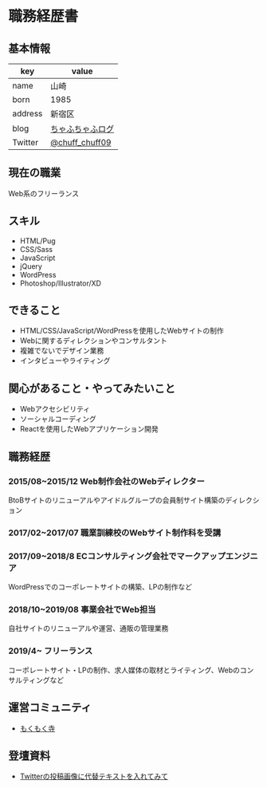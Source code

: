 # 職務経歴書

## 基本情報

|key|value|
|---|---|
|name| 山崎 |
|born|1985|
|address|新宿区|
|blog|[ちゃふちゃふログ](https://chuff-chuff.hatenablog.com/)|
|Twitter|[@chuff_chuff09](https://twitter.com/chuff_chuff09)|

## 現在の職業

Web系のフリーランス

## スキル

- HTML/Pug
- CSS/Sass
- JavaScript
- jQuery
- WordPress
- Photoshop/Illustrator/XD

## できること

- HTML/CSS/JavaScript/WordPressを使用したWebサイトの制作
- Webに関するディレクションやコンサルタント
- 複雑でないでデザイン業務
- インタビューやライティング

## 関心があること・やってみたいこと

- Webアクセシビリティ
- ソーシャルコーディング
- Reactを使用したWebアプリケーション開発

## 職務経歴

### 2015/08~2015/12 Web制作会社のWebディレクター

BtoBサイトのリニューアルやアイドルグループの会員制サイト構築のディレクション

### 2017/02~2017/07 職業訓練校のWebサイト制作科を受講

### 2017/09~2018/8 ECコンサルティング会社でマークアップエンジニア

WordPressでのコーポレートサイトの構築、LPの制作など

### 2018/10~2019/08 事業会社でWeb担当

自社サイトのリニューアルや運営、通販の管理業務

### 2019/4~ フリーランス

コーポレートサイト・LPの制作、求人媒体の取材とライティング、Webのコンサルティングなど

## 運営コミュニティ

- [もくもく寺](https://frontend-temple.connpass.com/)

## 登壇資料

- [Twitterの投稿画像に代替テキストを入れてみて](https://docs.google.com/presentation/d/1OO7FFOokfqeiD_UK59Ll-dDzOjedrmqZqqQ6MN09vwA/edit#slide=id.g64acefeeba_0_6)
